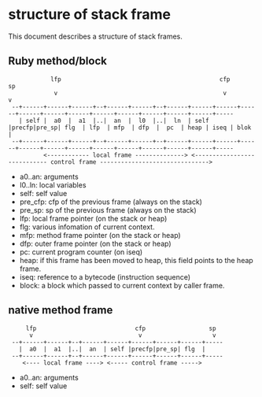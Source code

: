 # structure of stack frame

This document describes a structure of stack frames.

## Ruby method/block

                lfp                                             cfp                                                                   sp
                 v                                               v                                                                     v
     --+------+------+------+--+------+------+--+------+------+------+------+------+------+------+------+------+------+------+------+-----
       | self |  a0  |  a1  |..|  an  |  l0  |..|  ln  | self |precfp|pre_sp| flg  | lfp  | mfp  | dfp  |  pc  | heap | iseq | blok |
     --+------+------+------+--+------+------+--+------+------+------+------+------+------+------+------+------+------+------+------+-----
              <------------ local frame --------------> <---------------------------- control frame ------------------------------->

- a0..an: arguments
- l0..ln: local variables
- self: self value
- pre_cfp: cfp of the previous frame (always on the stack)
- pre_sp: sp of the previous frame (always on the stack)
- lfp: local frame pointer (on the stack or heap)
- flg: various infomation of current context.
- mfp: method frame pointer (on the stack or heap)
- dfp: outer frame pointer (on the stack or heap)
- pc: current program counter (on iseq)
- heap: if this frame has been moved to heap, this field points to the heap frame.
- iseq: reference to a bytecode (instruction sequence)
- block: a block which passed to current context by caller frame.

## native method frame

         lfp                            cfp                  sp
          v                              v                    v
     --+------+------+--+------+------+------+------+------+-----
       |  a0  |  a1  |..|  an  | self |precfp|pre_sp| flg  |
     --+------+------+--+------+------+------+------+------+-----
        <---- local frame ----> <----- control frame ----->

- a0..an: arguments
- self: self value
